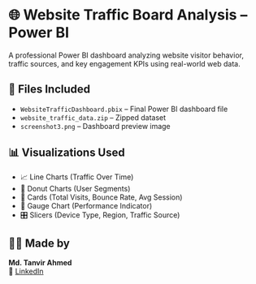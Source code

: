 # 🌐 Website Traffic Board Analysis – Power BI

A professional Power BI dashboard analyzing website visitor behavior, traffic sources, and key engagement KPIs using real-world web data.




## 📁 Files Included
- `WebsiteTrafficDashboard.pbix` – Final Power BI dashboard file
- `website_traffic_data.zip` – Zipped dataset
- `screenshot3.png` – Dashboard preview image


## 📊 Visualizations Used
- 📈 Line Charts (Traffic Over Time)
- 🍩 Donut Charts (User Segments)
- 📇 Cards (Total Visits, Bounce Rate, Avg Session)
- 🎯 Gauge Chart (Performance Indicator)
- 🎛️ Slicers (Device Type, Region, Traffic Source)


## 👩‍💻 Made by
**Md. Tanvir Ahmed**  
🔗 [LinkedIn](https://www.linkedin.com/in/mdtanvirahmeddev/)

